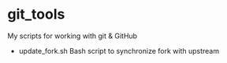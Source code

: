# git_tools
My scripts for working with git &amp; GitHub

- update_fork.sh    Bash script to synchronize fork with upstream
